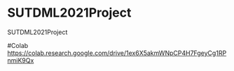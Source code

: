 # SUTDML2021Project
SUTDML2021Project


#Colab
https://colab.research.google.com/drive/1ex6X5akmWNpCP4H7FgeyCg1RPnmiK9Qx
